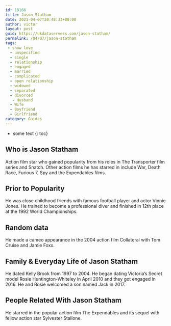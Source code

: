 ```yaml
---
id: 18166
title: Jason Statham
date: 2021-04-07T20:48:33+00:00
author: victor
layout: post
guid: https://ukdataservers.com/jason-statham/
permalink: /04/07/jason-statham
tags:
 - show love
  - unspecified
  - single
  - relationship
  - engaged
  - married
  - complicated
  - open relationship
  - widowed
  - separated
  - divorced
   - Husband
  - Wife
  - Boyfriend
  - Girlfriend
category: Guides
---
```


* some text
{: toc}


## Who is Jason Statham



Action film star who gained popularity from his roles in The Transporter film series and Snatch. Other action films he has starred in include War, Death Race, Furious 7, Spy and the Expendables films. 

                
                
                
## Prior to Popularity



He was close childhood friends with famous football player and actor Vinnie Jones. He trained to become a professional diver and finished in 12th place at the 1992 World Championships. 

                
                
                
## Random data



He made a cameo appearance in the 2004 action film Collateral with Tom Cruise and Jamie Foxx. 

                
                
                
## Family & Everyday Life of Jason Statham



He dated Kelly Brook from 1997 to 2004. He began dating Victoria&#8217;s Secret model Rosie Huntington-Whiteley in April 2010 and they got engaged in 2016. He and Rosie welcomed a son named Jack in 2017. 

                
                
                
## People Related With Jason Statham



He starred in the popular action film The Expendables and its sequel with fellow action star Sylvester Stallone. 

                
              
            
          
          
          